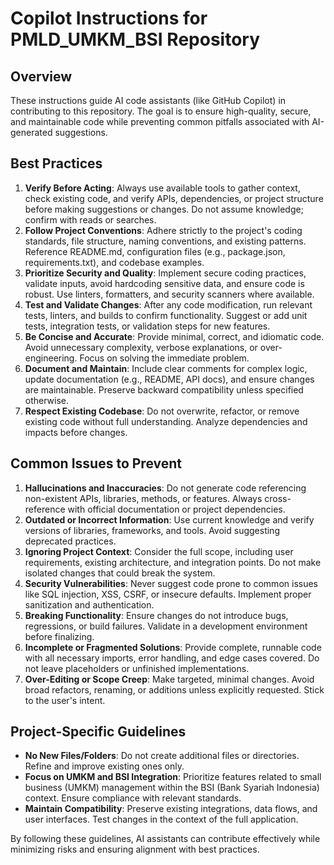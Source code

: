 # Copilot Instructions for PMLD_UMKM_BSI Repository

## Overview
These instructions guide AI code assistants (like GitHub Copilot) in contributing to this repository. The goal is to ensure high-quality, secure, and maintainable code while preventing common pitfalls associated with AI-generated suggestions.

## Best Practices
1. **Verify Before Acting**: Always use available tools to gather context, check existing code, and verify APIs, dependencies, or project structure before making suggestions or changes. Do not assume knowledge; confirm with reads or searches.
2. **Follow Project Conventions**: Adhere strictly to the project's coding standards, file structure, naming conventions, and existing patterns. Reference README.md, configuration files (e.g., package.json, requirements.txt), and codebase examples.
3. **Prioritize Security and Quality**: Implement secure coding practices, validate inputs, avoid hardcoding sensitive data, and ensure code is robust. Use linters, formatters, and security scanners where available.
4. **Test and Validate Changes**: After any code modification, run relevant tests, linters, and builds to confirm functionality. Suggest or add unit tests, integration tests, or validation steps for new features.
5. **Be Concise and Accurate**: Provide minimal, correct, and idiomatic code. Avoid unnecessary complexity, verbose explanations, or over-engineering. Focus on solving the immediate problem.
6. **Document and Maintain**: Include clear comments for complex logic, update documentation (e.g., README, API docs), and ensure changes are maintainable. Preserve backward compatibility unless specified otherwise.
7. **Respect Existing Codebase**: Do not overwrite, refactor, or remove existing code without full understanding. Analyze dependencies and impacts before changes.

## Common Issues to Prevent
1. **Hallucinations and Inaccuracies**: Do not generate code referencing non-existent APIs, libraries, methods, or features. Always cross-reference with official documentation or project dependencies.
2. **Outdated or Incorrect Information**: Use current knowledge and verify versions of libraries, frameworks, and tools. Avoid suggesting deprecated practices.
3. **Ignoring Project Context**: Consider the full scope, including user requirements, existing architecture, and integration points. Do not make isolated changes that could break the system.
4. **Security Vulnerabilities**: Never suggest code prone to common issues like SQL injection, XSS, CSRF, or insecure defaults. Implement proper sanitization and authentication.
5. **Breaking Functionality**: Ensure changes do not introduce bugs, regressions, or build failures. Validate in a development environment before finalizing.
6. **Incomplete or Fragmented Solutions**: Provide complete, runnable code with all necessary imports, error handling, and edge cases covered. Do not leave placeholders or unfinished implementations.
7. **Over-Editing or Scope Creep**: Make targeted, minimal changes. Avoid broad refactors, renaming, or additions unless explicitly requested. Stick to the user's intent.

## Project-Specific Guidelines
- **No New Files/Folders**: Do not create additional files or directories. Refine and improve existing ones only.
- **Focus on UMKM and BSI Integration**: Prioritize features related to small business (UMKM) management within the BSI (Bank Syariah Indonesia) context. Ensure compliance with relevant standards.
- **Maintain Compatibility**: Preserve existing integrations, data flows, and user interfaces. Test changes in the context of the full application.

By following these guidelines, AI assistants can contribute effectively while minimizing risks and ensuring alignment with best practices.